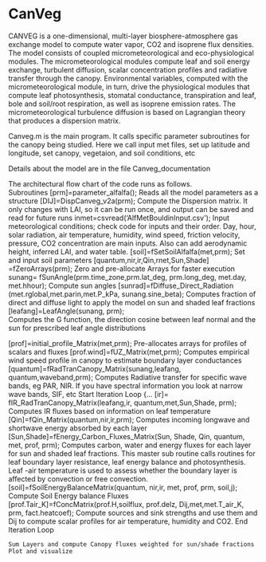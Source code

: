# CanVeg
CANVEG is a one-dimensional, multi-layer biosphere-atmosphere gas exchange model to compute water vapor, CO2 and isoprene flux densities. The model consists of coupled micrometeorological and eco-physiological modules.  The micrometeorological modules compute leaf and soil energy exchange, turbulent diffusion, scalar concentration profiles and radiative transfer through the canopy.  Environmental variables, computed with the micrometeorological module, in turn, drive the physiological modules that compute leaf photosynthesis, stomatal conductance, transpiration and leaf, bole and soil/root respiration, as well as isoprene emission rates. The micrometeorological turbulence diffusion is based on Lagrangian theory that produces a dispersion matrix.

Canveg.m is the main program. It calls specific parameter subroutines for the canopy being studied. Here we call input met files, set up latitude and longitude, set canopy, vegetaion, and soil conditions, etc

Details about the model are in the file Canveg_documentation

The architectural flow chart of the code runs as follows.  
Subroutines	
[prm]=parameter_alfalfa();	Reads all the model parameters as a structure
[DIJ]=DispCanveg_v2a(prm);  	Compute the Dispersion matrix. It only changes with LAI, so it can be run once, and output can be saved and read for future runs
inmet=csvread(‘AlfMetBouldinInput.csv');
	Input meteorological conditions; check code for inputs and their order. Day, hour, solar radiation, air temperature, humidity, wind speed, friction velocity, pressure, CO2 concentration are main inputs. Also can add aerodynamic height, inferred LAI, and water table.
[soil]=fSetSoilAlfalfa(met,prm); 
	Set and input soil parameters
[quantum,nir,ir,Qin,rnet,Sun,Shade]
 =fZeroArrays(prm);
	Zero and pre-allocate Arrays for faster execution
sunang= fSunAngle(prm.time_zone,prm.lat_deg,
prm.long_deg, met.day, met.hhour);
	Compute sun angles
[sunrad]=fDiffuse_Direct_Radiation
(met.rglobal,met.parin,met.P_kPa,
 sunang.sine_beta);
	Computes fraction of direct and diffuse light to apply the model on sun and shaded leaf fractions
[leafang]=LeafAngle(sunang, prm);   
	Computes the G function, the direction cosine between leaf normal and the sun for prescribed leaf angle distributions

[prof]=initial_profile_Matrix(met,prm); 
	Pre-allocates arrays for profiles of scalars and fluxes
[prof.wind]=fUZ_Matrix(met,prm);
	Computes empirical wind speed profile in canopy to estimate boundary layer conductances
[quantum]=fRadTranCanopy_Matrix(sunang,leafang,
quantum,waveband,prm);
	Computes Radiative transfer for specific wave bands, eg PAR, NIR. If you have spectral information you look at narrow wave bands, SIF, etc
Start Iteration Loop {…	
[ir]= fIR_RadTranCanopy_Matrix(leafang,ir,
quantum,met,Sun,Shade, prm); 
	Computes IR fluxes based on information on leaf temperature
[Qin]=fQin_Matrix(quantum,nir,ir,prm);
	Computes incoming longwave and shortwave energy absorbed by each layer
[Sun,Shade]=fEnergy_Carbon_Fluxes_Matrix(Sun, Shade, Qin, quantum, met, prof, prm);
	Computes carbon, water and energy fluxes for each layer for sun and shaded leaf fractions. This master sub routine calls routines for leaf boundary layer resistance, leaf energy balance and photosynthesis.  Leaf -air temperature is used to assess whether the boundary layer is affected by convection or free convection.
[soil]=fSoilEnergyBalanceMatrix(quantum, nir,ir, met, prof, prm, soil,j);
	Compute Soil Energy balance Fluxes 
[prof.Tair_K]=fConcMatrix(prof.H,soilflux, prof.delz, Dij,met,met.T_air_K, prm, fact.heatcoef);
	Compute sources and sink strengths and use them and Dij to compute scalar profiles for air temperature, humidity and CO2.
End Iteration Loop	
	
	Sum Layers and compute Canopy fluxes weighted for sun/shade fractions
	Plot and visualize
	
	


